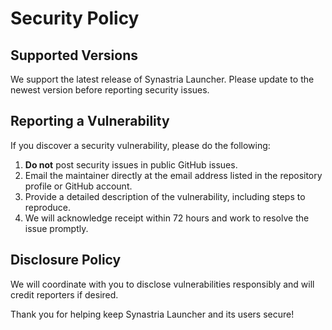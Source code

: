 # Security Policy

## Supported Versions
We support the latest release of Synastria Launcher. Please update to the newest version before reporting security issues.

## Reporting a Vulnerability
If you discover a security vulnerability, please do the following:

1. **Do not** post security issues in public GitHub issues.
2. Email the maintainer directly at the email address listed in the repository profile or GitHub account.
3. Provide a detailed description of the vulnerability, including steps to reproduce.
4. We will acknowledge receipt within 72 hours and work to resolve the issue promptly.

## Disclosure Policy
We will coordinate with you to disclose vulnerabilities responsibly and will credit reporters if desired.

Thank you for helping keep Synastria Launcher and its users secure!
